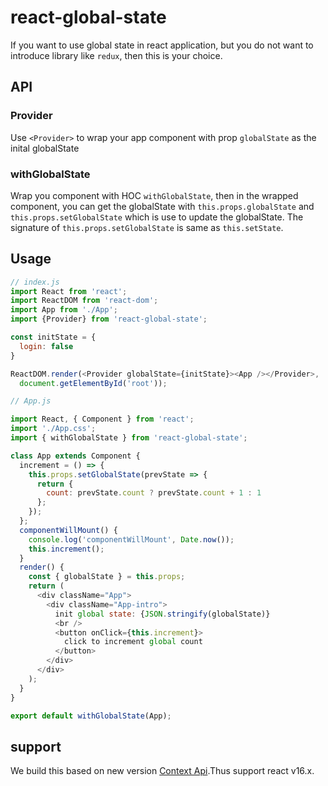 # react-global-state

If you want to use global state in react application, but you do not want to introduce library like `redux`, then this is your choice.

## API

### Provider
Use `<Provider>` to wrap your app component with prop `globalState` as the inital globalState

### withGlobalState
Wrap you component with HOC `withGlobalState`, then in the wrapped component, you can get the globalState with `this.props.globalState` and `this.props.setGlobalState` which is use to update the globalState. The signature of `this.props.setGlobalState` is same as `this.setState`.

## Usage
```js
// index.js
import React from 'react';
import ReactDOM from 'react-dom';
import App from './App';
import {Provider} from 'react-global-state';

const initState = {
  login: false
}

ReactDOM.render(<Provider globalState={initState}><App /></Provider>, 
  document.getElementById('root'));
```

```js
// App.js

import React, { Component } from 'react';
import './App.css';
import { withGlobalState } from 'react-global-state';

class App extends Component {
  increment = () => {
    this.props.setGlobalState(prevState => {
      return {
        count: prevState.count ? prevState.count + 1 : 1
      };
    });
  };
  componentWillMount() {
    console.log('componentWillMount', Date.now());
    this.increment();
  }
  render() {
    const { globalState } = this.props;
    return (
      <div className="App">
        <div className="App-intro">
          init global state: {JSON.stringify(globalState)}
          <br />
          <button onClick={this.increment}>
            click to increment global count
          </button>
        </div>
      </div>
    );
  }
}

export default withGlobalState(App);

```

## support 
We build this based on new version [Context Api](https://reactjs.org/docs/context.html).Thus support react v16.x.